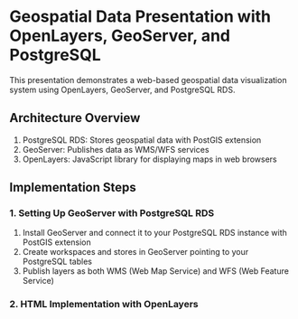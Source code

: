 # Geospatial Data Presentation with OpenLayers, GeoServer, and PostgreSQL
This presentation demonstrates a web-based geospatial data visualization system using OpenLayers, GeoServer, and PostgreSQL RDS.

## Architecture Overview
1. PostgreSQL RDS: Stores geospatial data with PostGIS extension
2. GeoServer: Publishes data as WMS/WFS services
3. OpenLayers: JavaScript library for displaying maps in web browsers

## Implementation Steps
### 1. Setting Up GeoServer with PostgreSQL RDS
1. Install GeoServer and connect it to your PostgreSQL RDS instance with PostGIS extension
2. Create workspaces and stores in GeoServer pointing to your PostgreSQL tables
3. Publish layers as both WMS (Web Map Service) and WFS (Web Feature Service)

### 2. HTML Implementation with OpenLayers
